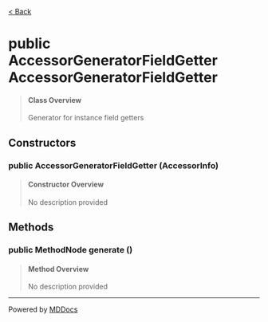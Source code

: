 [< Back](../README.md)
# public AccessorGeneratorFieldGetter AccessorGeneratorFieldGetter #
>#### Class Overview ####
>Generator for instance field getters
## Constructors ##
### public AccessorGeneratorFieldGetter (AccessorInfo) ###
>#### Constructor Overview ####
>No description provided
>
## Methods ##
### public MethodNode generate () ###
>#### Method Overview ####
>No description provided
>

---
Powered by [MDDocs](https://github.com/VRCube/MDDocs)
